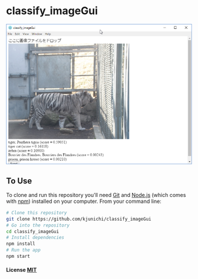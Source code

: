 # classify_imageGui

![img](./SnapCrab_classify_imageGui.png)

## To Use

To clone and run this repository you'll need [Git](https://git-scm.com) and [Node.js](https://nodejs.org/en/download/) (which comes with [npm](http://npmjs.com)) installed on your computer. From your command line:

```bash
# Clone this repository
git clone https://github.com/kjunichi/classify_imageGui
# Go into the repository
cd classify_imageGui
# Install dependencies
npm install
# Run the app
npm start
```

#### License [MIT](LICENSE)
